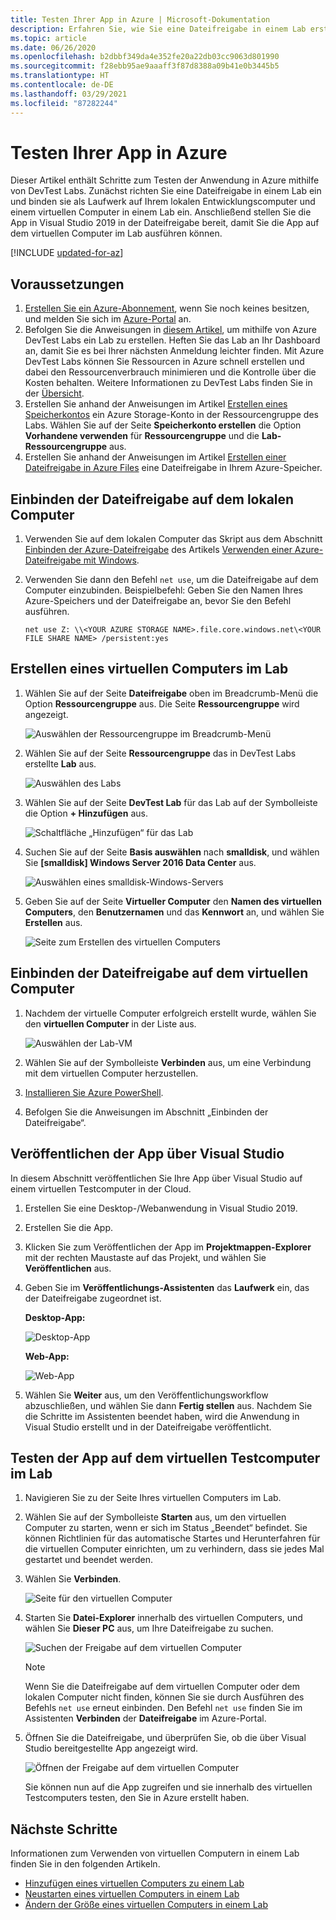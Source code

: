 ```yaml
---
title: Testen Ihrer App in Azure | Microsoft-Dokumentation
description: Erfahren Sie, wie Sie eine Dateifreigabe in einem Lab erstellen und auf Ihrem lokalen Computer und auf einem virtuellen Computer im Lab einbinden und dann Desktop-/Webanwendungen in der Dateifreigabe bereitstellen und testen.
ms.topic: article
ms.date: 06/26/2020
ms.openlocfilehash: b2dbbf349da4e352fe20a22db03cc9063d801990
ms.sourcegitcommit: f28ebb95ae9aaaff3f87d8388a09b41e0b3445b5
ms.translationtype: HT
ms.contentlocale: de-DE
ms.lasthandoff: 03/29/2021
ms.locfileid: "87282244"
---
```

# <a name="test-your-app-in-azure"></a>Testen Ihrer App in Azure 
Dieser Artikel enthält Schritte zum Testen der Anwendung in Azure mithilfe von DevTest Labs. Zunächst richten Sie eine Dateifreigabe in einem Lab ein und binden sie als Laufwerk auf Ihrem lokalen Entwicklungscomputer und einem virtuellen Computer in einem Lab ein. Anschließend stellen Sie die App in Visual Studio 2019 in der Dateifreigabe bereit, damit Sie die App auf dem virtuellen Computer im Lab ausführen können.  

[!INCLUDE [updated-for-az](../../includes/updated-for-az.md)]

## <a name="prerequisites"></a>Voraussetzungen 
1. [Erstellen Sie ein Azure-Abonnement](https://azure.microsoft.com/free/), wenn Sie noch keines besitzen, und melden Sie sich im [Azure-Portal](https://portal.azure.com) an.
2. Befolgen Sie die Anweisungen in [diesem Artikel](devtest-lab-create-lab.md), um mithilfe von Azure DevTest Labs ein Lab zu erstellen. Heften Sie das Lab an Ihr Dashboard an, damit Sie es bei Ihrer nächsten Anmeldung leichter finden. Mit Azure DevTest Labs können Sie Ressourcen in Azure schnell erstellen und dabei den Ressourcenverbrauch minimieren und die Kontrolle über die Kosten behalten. Weitere Informationen zu DevTest Labs finden Sie in der [Übersicht](devtest-lab-overview.md). 
3. Erstellen Sie anhand der Anweisungen im Artikel [Erstellen eines Speicherkontos](../storage/common/storage-account-create.md) ein Azure Storage-Konto in der Ressourcengruppe des Labs. Wählen Sie auf der Seite **Speicherkonto erstellen** die Option **Vorhandene verwenden** für **Ressourcengruppe** und die **Lab-Ressourcengruppe** aus. 
4. Erstellen Sie anhand der Anweisungen im Artikel [Erstellen einer Dateifreigabe in Azure Files](../storage/files/storage-how-to-create-file-share.md) eine Dateifreigabe in Ihrem Azure-Speicher. 

## <a name="mount-the-file-share-on-your-local-machine"></a>Einbinden der Dateifreigabe auf dem lokalen Computer
1. Verwenden Sie auf dem lokalen Computer das Skript aus dem Abschnitt [Einbinden der Azure-Dateifreigabe](../storage/files/storage-how-to-use-files-windows.md#mount-the-azure-file-share) des Artikels [Verwenden einer Azure-Dateifreigabe mit Windows](../storage/files/storage-how-to-use-files-windows.md). 
2. Verwenden Sie dann den Befehl `net use`, um die Dateifreigabe auf dem Computer einzubinden. Beispielbefehl: Geben Sie den Namen Ihres Azure-Speichers und der Dateifreigabe an, bevor Sie den Befehl ausführen. 

    `net use Z: \\<YOUR AZURE STORAGE NAME>.file.core.windows.net\<YOUR FILE SHARE NAME> /persistent:yes`

## <a name="create-a-vm-in-the-lab"></a>Erstellen eines virtuellen Computers im Lab
1. Wählen Sie auf der Seite **Dateifreigabe** oben im Breadcrumb-Menü die Option **Ressourcengruppe** aus. Die Seite **Ressourcengruppe** wird angezeigt. 
    
    ![Auswählen der Ressourcengruppe im Breadcrumb-Menü](media/test-app-in-azure/select-resource-group-bread-crump.png)
2. Wählen Sie auf der Seite **Ressourcengruppe** das in DevTest Labs erstellte **Lab** aus.

    ![Auswählen des Labs](media/test-app-in-azure/select-devtest-lab-in-resource-group.png)
3. Wählen Sie auf der Seite **DevTest Lab** für das Lab auf der Symbolleiste die Option **+ Hinzufügen** aus. 

    ![Schaltfläche „Hinzufügen“ für das Lab](media/test-app-in-azure/add-button-in-lab.png)
4. Suchen Sie auf der Seite **Basis auswählen** nach **smalldisk**, und wählen Sie **[smalldisk] Windows Server 2016 Data Center** aus. 

    ![Auswählen eines smalldisk-Windows-Servers](media/test-app-in-azure/choose-small-disk-windows-server.png)
5. Geben Sie auf der Seite **Virtueller Computer** den **Namen des virtuellen Computers**, den **Benutzernamen** und das **Kennwort** an, und wählen Sie **Erstellen** aus.    
    
    ![Seite zum Erstellen des virtuellen Computers](media/test-app-in-azure/create-virtual-machine-page.png)    

## <a name="mount-the-file-share-on-your-vm"></a>Einbinden der Dateifreigabe auf dem virtuellen Computer
1. Nachdem der virtuelle Computer erfolgreich erstellt wurde, wählen Sie den **virtuellen Computer** in der Liste aus.    

    ![Auswählen der Lab-VM](media/test-app-in-azure/select-lab-vm.png)
2. Wählen Sie auf der Symbolleiste **Verbinden** aus, um eine Verbindung mit dem virtuellen Computer herzustellen. 
3. [Installieren Sie Azure PowerShell](/powershell/azure/install-az-ps).
4. Befolgen Sie die Anweisungen im Abschnitt „Einbinden der Dateifreigabe“. 

## <a name="publish-your-app-from-visual-studio"></a>Veröffentlichen der App über Visual Studio
In diesem Abschnitt veröffentlichen Sie Ihre App über Visual Studio auf einem virtuellen Testcomputer in der Cloud.

1. Erstellen Sie eine Desktop-/Webanwendung in Visual Studio 2019.
2. Erstellen Sie die App.
3. Klicken Sie zum Veröffentlichen der App im **Projektmappen-Explorer** mit der rechten Maustaste auf das Projekt, und wählen Sie **Veröffentlichen** aus. 
4. Geben Sie im **Veröffentlichungs-Assistenten** das **Laufwerk** ein, das der Dateifreigabe zugeordnet ist.

    **Desktop-App:**

    ![Desktop-App](media/test-app-in-azure/desktop-app.png)

    **Web-App:**

    ![Web-App](media/test-app-in-azure/web-app.png)

1. Wählen Sie **Weiter** aus, um den Veröffentlichungsworkflow abzuschließen, und wählen Sie dann **Fertig stellen** aus. Nachdem Sie die Schritte im Assistenten beendet haben, wird die Anwendung in Visual Studio erstellt und in der Dateifreigabe veröffentlicht. 


## <a name="test-the-app-on-your-test-vm-in-the-lab"></a>Testen der App auf dem virtuellen Testcomputer im Lab

1. Navigieren Sie zu der Seite Ihres virtuellen Computers im Lab. 
2. Wählen Sie auf der Symbolleiste **Starten** aus, um den virtuellen Computer zu starten, wenn er sich im Status „Beendet“ befindet. Sie können Richtlinien für das automatische Startes und Herunterfahren für die virtuellen Computer einrichten, um zu verhindern, dass sie jedes Mal gestartet und beendet werden. 
3. Wählen Sie **Verbinden**.

    ![Seite für den virtuellen Computer](media/test-app-in-azure/virtual-machine-page.png)
4. Starten Sie **Datei-Explorer** innerhalb des virtuellen Computers, und wählen Sie **Dieser PC** aus, um Ihre Dateifreigabe zu suchen.

    ![Suchen der Freigabe auf dem virtuellen Computer](media/test-app-in-azure/find-share-on-vm.png)

    > [!NOTE]
    > Wenn Sie die Dateifreigabe auf dem virtuellen Computer oder dem lokalen Computer nicht finden, können Sie sie durch Ausführen des Befehls `net use` erneut einbinden. Den Befehl `net use` finden Sie im Assistenten **Verbinden** der **Dateifreigabe** im Azure-Portal.
1. Öffnen Sie die Dateifreigabe, und überprüfen Sie, ob die über Visual Studio bereitgestellte App angezeigt wird. 

    ![Öffnen der Freigabe auf dem virtuellen Computer](media/test-app-in-azure/open-file-share.png)

    Sie können nun auf die App zugreifen und sie innerhalb des virtuellen Testcomputers testen, den Sie in Azure erstellt haben.

## <a name="next-steps"></a>Nächste Schritte
Informationen zum Verwenden von virtuellen Computern in einem Lab finden Sie in den folgenden Artikeln. 

- [Hinzufügen eines virtuellen Computers zu einem Lab](devtest-lab-add-vm.md)
- [Neustarten eines virtuellen Computers in einem Lab](devtest-lab-restart-vm.md)
- [Ändern der Größe eines virtuellen Computers in einem Lab](devtest-lab-resize-vm.md)
